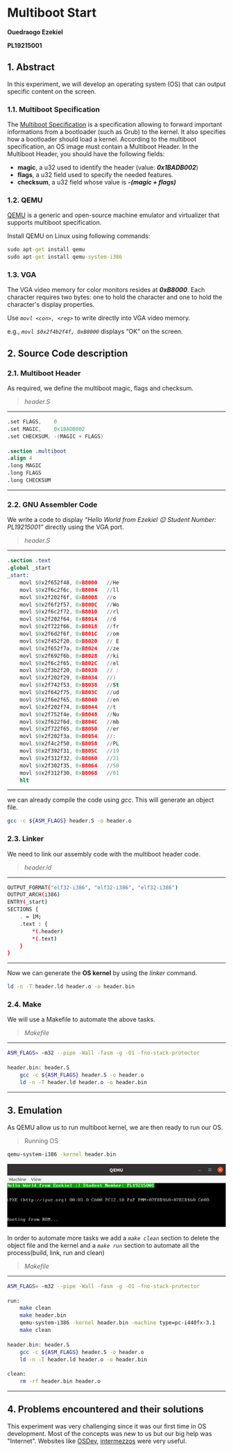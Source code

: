 # Multiboot Start

**Ouedraogo Ezekiel**

**PL19215001**

## 1. Abstract

In this experiment, we will develop an operating system (OS) that can output specific content on the screen.

### 1.1. Multiboot Specification

The [Multiboot Specification](https://www.gnu.org/software/grub/manual/multiboot/multiboot.html) is a specification allowing to forward important informations from a bootloader (such as Grub) to the kernel. It also specifies how a bootloader should load a kernel.
According to the multiboot specification, an OS image must contain a Multiboot Header.  In the Multiboot Header, you should have the following fields:

* **magic**, a u32 used to identify the header (value: ***0x1BADB002***)
* **flags**, a u32 field used to specify the needed features.
* **checksum**, a u32 field whose value is ***-(magic + flags)***

### 1.2. QEMU

[QEMU](https://www.qemu.org/) is a generic and open-source machine emulator and virtualizer that supports multiboot specification.

Install QEMU on Linux using following commands:

```cmd
sudo apt-get install qemu
sudo apt-get install qemu-system-i386
```

### 1.3. VGA

The VGA video memory for color monitors resides at ***0xB8000***.
Each character requires two bytes: one to hold the character and one to hold the character's display properties.

Use _`movl <con>, <reg>`_ to write directly into VGA video memory.

e.g., _`movl $0x2f4b2f4f, 0xB8000`_ displays “OK” on the screen.

## 2. Source Code description

### 2.1. Multiboot Header

As required, we define the multiboot magic, flags and checksum.

> _header.S_

___

```nasm
.set FLAGS,    0
.set MAGIC,    0x1BADB002
.set CHECKSUM, -(MAGIC + FLAGS)

.section .multiboot
.align 4
.long MAGIC
.long FLAGS
.long CHECKSUM
```

___

### 2.2. GNU Assembler Code

We write a code to display _“Hello World from Ezekiel 😉 Student Number: PL19215001”_ directly using the VGA port.

> _header.S_

___

```nasm
.section .text
.global _start
_start:
    movl $0x2f652f48, 0xB8000   //He
    movl $0x2f6c2f6c, 0xB8004   //ll
    movl $0x2f202f6f, 0xB8008   //o 
    movl $0x2f6f2f57, 0xB800C   //Wo
    movl $0x2f6c2f72, 0xB8010   //rl
    movl $0x2f202f64, 0xB8014   //d 
    movl $0x2f722f66, 0xB8018   //fr
    movl $0x2f6d2f6f, 0xB801C   //om
    movl $0x2f452f20, 0xB8020   // E
    movl $0x2f652f7a, 0xB8024   //ze
    movl $0x2f692f6b, 0xB8028   //ki
    movl $0x2f6c2f65, 0xB802C   //el
    movl $0x2f3b2f20, 0xB8030   // ;
    movl $0x2f202f29, 0xB8034   //) 
    movl $0x2f742f53, 0xB8038   //St
    movl $0x2f642f75, 0xB803C   //ud
    movl $0x2f6e2f65, 0xB8040   //en
    movl $0x2f202f74, 0xB8044   //t 
    movl $0x2f752f4e, 0xB8048   //Nu
    movl $0x2f622f6d, 0xB804C   //mb
    movl $0x2f722f65, 0xB8050   //er
    movl $0x2f202f3a, 0xB8054   //: 
    movl $0x2f4c2f50, 0xB8058   //PL
    movl $0x2f392f31, 0xB805C   //19
    movl $0x2f312f32, 0xB8060   //21
    movl $0x2f302f35, 0xB8064   //50
    movl $0x2f312f30, 0xB8068   //01
    hlt
```

___

we can already compile the code using _gcc_. This will generate an object file.

```bash
gcc -c ${ASM_FLAGS} header.S -o header.o
```

### 2.3. Linker

We need to link our assembly code with the multiboot header code.

> _header.ld_

___

```bash
OUTPUT_FORMAT("elf32-i386", "elf32-i386", "elf32-i386") 
OUTPUT_ARCH(i386) 
ENTRY(_start)
SECTIONS { 
    . = 1M; 
    .text : { 
        *(.header) 
        *(.text) 
    } 
}
```

___

Now we can generate the **OS kernel** by using the _linker_ command.

```bash
ld -n -T header.ld header.o -o header.bin
```

### 2.4. Make

We will use a Makefile to automate the above tasks.

> _Makefile_

___

```bash
ASM_FLAGS= -m32 --pipe -Wall -fasm -g -O1 -fno-stack-protector

header.bin: header.S
    gcc -c ${ASM_FLAGS} header.S -o header.o 
    ld -n -T header.ld header.o -o header.bin
```

___

## 3. Emulation

As QEMU allow us to run multiboot kernel, we are then ready to run our OS.

> Running OS

```bash
qemu-system-i386 -kernel header.bin
```

![ ](snaps/runQEMU.png)

In order to automate more tasks we add a _`make clean`_ section to delete the object file and the kernel and a _`make run`_ section  to automate all the process(build, link, run and clean)

> _Makefile_

___

```bash
ASM_FLAGS= -m32 --pipe -Wall -fasm -g -O1 -fno-stack-protector

run:
    make clean
    make header.bin
    qemu-system-i386 -kernel header.bin -machine type=pc-i440fx-3.1
    make clean

header.bin: header.S
    gcc -c ${ASM_FLAGS} header.S -o header.o 
    ld -n -T header.ld header.o -o header.bin

clean:
    rm -rf header.bin header.o
```

___

## 4. Problems encountered and their solutions

This experiment was very challenging since it was our first time in OS development. Most of the concepts was new to us but our big help was "Internet". Websites like [OSDev](https://osdev.org/), [intermezzos](https://intermezzos.github.io/) were very useful.
